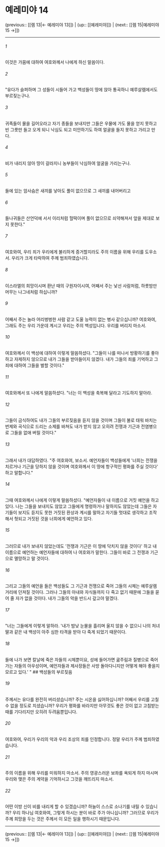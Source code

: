 # 예레미야 14

(previous:: [[렘 13|← 예레미야 13]]) | (up:: [[예레미야]]) | (next:: [[렘 15|예레미야 15 →]])

***




###### 1 

이것은 가뭄에 대하여 여호와께서 나에게 하신 말씀이다. 



###### 2 

"유다가 슬퍼하며 그 성들이 시들어 가고 백성들이 땅에 앉아 통곡하니 예루살렘에서도 부르짖는구나. 



###### 3 

귀족들이 물을 길어오라고 자기 종들을 보내지만 그들은 우물에 가도 물을 얻지 못하고 빈 그릇만 들고 오게 되니 낙심도 되고 미안하기도 하여 얼굴을 들지 못하고 가리고 만다. 



###### 4 

비가 내리지 않아 땅이 갈라지니 농부들이 낙심하여 얼굴을 가리는구나. 



###### 5 

들에 있는 암사슴은 새끼를 낳아도 풀이 없으므로 그 새끼를 내어버리고 



###### 6 

들나귀들은 산언덕에 서서 이리처럼 헐떡이며 풀이 없으므로 쇠약해져서 앞을 제대로 보지 못한다." 



###### 7 

여호와여, 우리 죄가 우리에게 불리하게 증거할지라도 주의 이름을 위해 우리를 도우소서. 우리가 크게 타락하여 주께 범죄하였습니다. 



###### 8 

이스라엘의 희망이시며 환난 때의 구원자이시여, 어째서 주는 낯선 사람처럼, 하룻밤만 머무는 나그네처럼 하십니까? 



###### 9 

어째서 주는 놀라 어리벙벙한 사람 같고 도울 능력이 없는 병사 같으십니까? 여호와여, 그래도 주는 우리 가운데 계시고 우리는 주의 백성입니다. 우리를 버리지 마소서. 



###### 10 

여호와께서 이 백성에 대하여 이렇게 말씀하셨다. "그들이 나를 떠나서 방황하기를 좋아하고 자제하지 않으므로 내가 그들을 받아들이지 않겠다. 내가 그들의 죄를 기억하고 그 죄에 대하여 그들을 벌할 것이다." 



###### 11 

여호와께서 또 나에게 말씀하셨다. "너는 이 백성을 축복해 달라고 기도하지 말아라. 



###### 12 

그들이 금식하여도 내가 그들의 부르짖음을 듣지 않을 것이며 그들이 불로 태워 바치는 번제와 곡식으로 드리는 소제를 바쳐도 내가 받지 않고 오히려 전쟁과 기근과 전염병으로 그들을 없애 버릴 것이다." 



###### 13 

그래서 내가 대답하였다. "주 여호와여, 보소서. 예언자들이 백성들에게 '너희는 전쟁을 치르거나 기근을 당하지 않을 것이며 여호와께서 이 땅에 항구적인 평화를 주실 것이다' 하고 말합니다." 



###### 14 

그때 여호와께서 나에게 이렇게 말씀하셨다. "예언자들이 내 이름으로 거짓 예언을 하고 있다. 나는 그들을 보내지도 않았고 그들에게 명령하거나 말하지도 않았는데 그들은 자기들이 보지도 듣지도 못한 거짓된 환상과 계시를 말하고 자기들 멋대로 생각하고 조작해서 헛되고 거짓된 것을 너희에게 예언하고 있다. 



###### 15 

그러므로 내가 보내지 않았는데도 '전쟁과 기근은 이 땅에 닥치지 않을 것이다' 하고 내 이름으로 예언하는 예언자들에 대하여 나 여호와가 말한다. 그들이 바로 그 전쟁과 기근으로 멸망하고 말 것이다. 



###### 16 

그리고 그들의 예언을 들은 백성들도 그 기근과 전쟁으로 죽어 그들의 시체는 예루살렘 거리에 던져질 것이다. 그러나 그들의 아내와 자식들까지 다 죽고 없기 때문에 그들을 묻어 줄 자가 없을 것이다. 내가 그들의 악을 반드시 갚고야 말겠다. 



###### 17 

"너는 그들에게 이렇게 말하라. '내가 밤낮 눈물을 흘리며 울지 않을 수 없으니 나의 처녀 딸과 같은 내 백성이 아주 심한 타격을 받아 다 죽게 되었기 때문이다. 



###### 18 

들에 나가 보면 칼날에 죽은 자들의 시체뿐이요, 성에 들어가면 굶주림과 질병으로 죽어 가는 자들의 아우성이며, 예언자들과 제사장들은 사방 돌아다니지만 어떻게 해야 좋을지 모르고 있다.' " ## 백성들의 부르짖음 



###### 19 

주께서는 유다를 완전히 버리셨습니까? 주는 시온을 싫어하십니까? 어째서 우리를 고칠 수 없을 정도로 치셨습니까? 우리가 평화를 바라지만 아무것도 좋은 것이 없고 고침받는 때를 기다리지만 오히려 두려움뿐입니다. 



###### 20 

여호와여, 우리가 우리의 악과 우리 조상의 죄를 인정합니다. 정말 우리가 주께 범죄하였습니다. 



###### 21 

주의 이름을 위해 우리를 미워하지 마소서. 주의 영광스러운 보좌를 욕되게 하지 마시며 우리와 맺은 주의 계약을 기억하시고 그것을 깨뜨리지 마소서. 



###### 22 

어떤 이방 신이 비를 내리게 할 수 있겠습니까? 하늘이 스스로 소나기를 내릴 수 있습니까? 우리 하나님 여호와여, 그렇게 하시는 분이 바로 주가 아니십니까? 그러므로 우리가 주께 희망을 두는 것은 주께서 이 모든 일을 행하시기 때문입니다.

***

(previous:: [[렘 13|← 예레미야 13]]) | (up:: [[예레미야]]) | (next:: [[렘 15|예레미야 15 →]])
